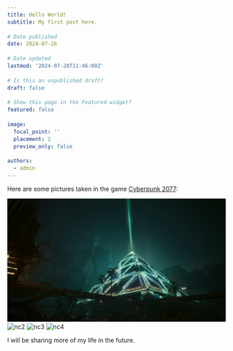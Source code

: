 ```yaml
---
title: Hello World!
subtitle: My first post here.

# Date published
date: 2024-07-28

# Date updated
lastmod: '2024-07-28T11:46:00Z'

# Is this an unpublished draft?
draft: false

# Show this page in the Featured widget?
featured: false

image:
  focal_point: ''
  placement: 2
  preview_only: false

authors:
  - admin
---
```


Here are some pictures taken in the game [Cyberpunk 2077](https://www.cyberpunk.net/us/en/):

<img src="featured.jpg" alt="nc1" width="800"/>

<img src="nc2.jpg" alt="nc2" width="800"/>

<img src="nc3.jpg" alt="nc3" width="800"/>

<img src="nc4.jpg" alt="nc4" width="800"/>

I will be sharing more of my life in the future.
